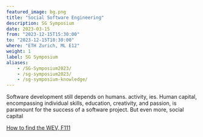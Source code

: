 ```yaml
---
featured_image: bg.png
title: "Social Software Engineering"
description: SG Symposium
date: 2023-03-15
from: "2023-12-15T15:30:00"
to: "2023-12-15T18:30:00"
where: "ETH Zurich, ML E12"
weight: 1
label: SG Symposium
aliases:
    - /SG-Symposium2023/
    - /sg-symposium2023/
    - /sg-symposium-knowledge/
---
```


Software development still depends on humans. 
activity, ies.
Human capital, encompassing 
individual skills, education, creativity, and passion, is paramount for the success of a  software project. But even more, social capital 




[How to find the WEV, F111](https://ied.ethz.ch/location/wev-building.html)
